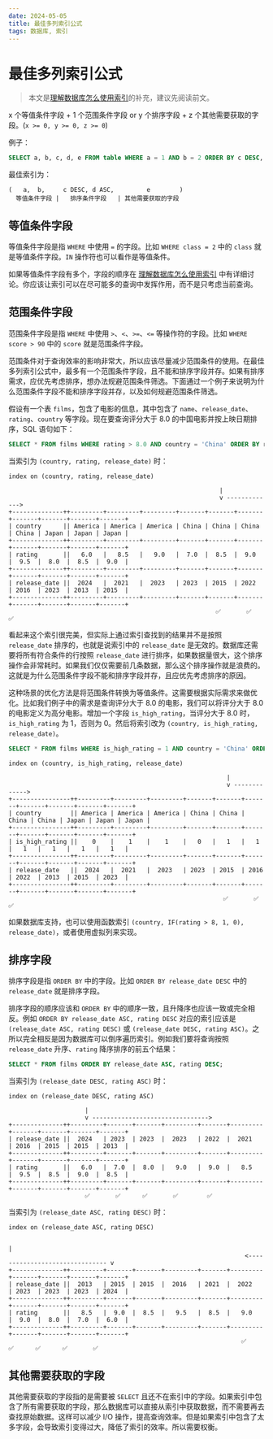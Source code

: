 ```yaml
---
date: 2024-05-05
title: 最佳多列索引公式
tags: 数据库, 索引
---
```


# 最佳多列索引公式

> 本文是[理解数据库怎么使用索引](./01-理解数据库怎么使用索引.md)的补充，建议先阅读前文。

x 个等值条件字段 + 1 个范围条件字段 or y 个排序字段 + z 个其他需要获取的字段。(`x >= 0, y >= 0, z >= 0`)

例子：

```sql
SELECT a, b, c, d, e FROM table WHERE a = 1 AND b = 2 ORDER BY c DESC, d ASC;
```

最佳索引为：

```
(   a,  b,     c DESC, d ASC,         e        )
  等值条件字段 |   排序条件字段   | 其他需要获取的字段
```

## 等值条件字段

等值条件字段是指 `WHERE` 中使用 `=` 的字段。比如 `WHERE class = 2` 中的 `class` 就是等值条件字段。`IN` 操作符也可以看作是等值条件。

如果等值条件字段有多个，字段的顺序在 [理解数据库怎么使用索引](./01-理解数据库怎么使用索引.md) 中有详细讨论。你应该让索引可以在尽可能多的查询中发挥作用，而不是只考虑当前查询。

## 范围条件字段

范围条件字段是指 `WHERE` 中使用 `>`、`<`、`>=`、`<=` 等操作符的字段。比如 `WHERE score > 90` 中的 `score` 就是范围条件字段。

范围条件对于查询效率的影响非常大，所以应该尽量减少范围条件的使用。在最佳多列索引公式中，最多有一个范围条件字段，且不能和排序字段并存。如果有排序需求，应优先考虑排序，想办法规避范围条件筛选。下面通过一个例子来说明为什么范围条件字段不能和排序字段并存，以及如何规避范围条件筛选。

假设有一个表 `films`，包含了电影的信息，其中包含了 `name`、`release_date`、`rating`、`country` 等字段。现在要查询评分大于 8.0 的中国电影并按上映日期排序，SQL 语句如下：

```sql
SELECT * FROM films WHERE rating > 8.0 AND country = 'China' ORDER BY release_date DESC;
```

当索引为 `(country, rating, release_date)` 时：

```
index on (country, rating, release_date)

                                                          |
                                                          v ------------->
+--------------++---------+---------+---------+-------+-------+-------+-------+-------+-------+-------+
| country      || America | America | America | China | China | China | China | Japan | Japan | Japan |
+--------------++---------+---------+---------+-------+-------+-------+-------+-------+-------+-------+
| rating       ||   6.0   |   8.5   |   9.0   |  7.0  |  8.5  |  9.0  |  9.5  |  8.0  |  8.5  |  9.0  |
+--------------++---------+---------+---------+-------+-------+-------+-------+-------+-------+-------+
| release_date ||  2024   |  2021   |  2023   | 2023  | 2015  | 2022  | 2016  | 2023  | 2013  | 2015  |
+--------------++---------+---------+---------+-------+-------+-------+-------+-------+-------+-------+
                                                         ✅       ✅      ✅
```

看起来这个索引很完美，但实际上通过索引查找到的结果并不是按照 `release_date` 排序的，也就是说索引中的 `release_date` 是无效的。数据库还需要将所有符合条件的行按照 `release_date` 进行排序，如果数据量很大，这个排序操作会非常耗时。如果我们仅仅需要前几条数据，那么这个排序操作就是浪费的。这就是为什么范围条件字段不能和排序字段并存，且应优先考虑排序的原因。

这种场景的优化方法是将范围条件转换为等值条件。这需要根据实际需求来做优化。比如我们例子中的需求是查询评分大于 8.0 的电影，我们可以将评分大于 8.0 的电影定义为高分电影。增加一个字段 `is_high_rating`，当评分大于 8.0 时，`is_high_rating` 为 1，否则为 0。然后将索引改为 `(country, is_high_rating, release_date)`。

```sql
SELECT * FROM films WHERE is_high_rating = 1 AND country = 'China' ORDER BY release_date DESC;
```

```
index on (country, is_high_rating, release_date)

                                                            |
                                                            v ------------->
+----------------++---------+---------+---------+-------+-------+-------+-------+-------+-------+-------+
| country        || America | America | America | China | China | China | China | Japan | Japan | Japan |
+----------------++---------+---------+---------+-------+-------+-------+-------+-------+-------+-------+
| is_high_rating ||    0    |    1    |    1    |   0   |   1   |   1   |   1   |   1   |   1   |   1   |
+----------------++---------+---------+---------+-------+-------+-------+-------+-------+-------+-------+
| release_date   ||  2024   |  2021   |  2023   | 2023  | 2015  | 2016  | 2022  | 2013  | 2015  | 2023  |
+----------------++---------+---------+---------+-------+-------+-------+-------+-------+-------+-------+
                                                           ✅       ✅      ✅
```

如果数据库支持，也可以使用函数索引 `(country, IF(rating > 8, 1, 0), release_date)`，或者使用虚拟列来实现。

## 排序字段

排序字段是指 `ORDER BY` 中的字段。比如 `ORDER BY release_date DESC` 中的 `release_date` 就是排序字段。

排序字段的顺序应该和 `ORDER BY` 中的顺序一致，且升降序也应该一致或完全相反。例如 `ORDER BY release_date ASC, rating DESC` 对应的索引应该是 `(release_date ASC, rating DESC)` 或 `(release_date DESC, rating ASC)`。之所以完全相反是因为数据库可以倒序遍历索引。例如我们要将查询按照 `release_date` 升序、`rating` 降序排序的前五个结果：

```sql
SELECT * FROM films ORDER BY release_date ASC, rating DESC;
```

当索引为 `(release_date DESC, rating ASC)` 时：

```
index on (release_date DESC, rating ASC)

                     |
                     v -------------------------------->
+--------------++---------+-------+-------+---------+-------+---------+-------+-------+-------+-------+
| release_date ||  2024   | 2023  | 2023  |  2023   | 2022  |  2021   | 2016  | 2015  | 2015  | 2013  |
+--------------++---------+-------+-------+---------+-------+---------+-------+-------+-------+-------+
| rating       ||   6.0   |  7.0  |  8.0  |   9.0   |  9.0  |   8.5   |  9.5  |  8.5  |  9.0  |  8.5  |
+--------------++---------+-------+-------+---------+-------+---------+-------+-------+-------+-------+
                     ✅       ✅      ✅       ✅        ✅
```

当索引为 `(release_date ASC, rating DESC)` 时：

```
index on (release_date ASC, rating DESC)

                                                                                                  |
                                                                 <------------------------------- v
+--------------++---------+-------+-------+---------+-------+---------+-------+-------+-------+-------+
| release_date ||  2013   | 2015  | 2015  |  2016   | 2021  |  2022   | 2023  | 2023  | 2023  | 2024  |
+--------------++---------+-------+-------+---------+-------+---------+-------+-------+-------+-------+
| rating       ||   8.5   |  9.0  |  8.5  |   9.5   |  8.5  |   9.0   |  9.0  |  8.0  |  7.0  |  6.0  |
+--------------++---------+-------+-------+---------+-------+---------+-------+-------+-------+-------+
                                                                ✅        ✅      ✅      ✅       ✅
```

## 其他需要获取的字段

其他需要获取的字段指的是需要被 `SELECT` 且还不在索引中的字段。如果索引中包含了所有需要获取的字段，那么数据库可以直接从索引中获取数据，而不需要再去查找原始数据。这样可以减少 I/O 操作，提高查询效率。但是如果索引中包含了太多字段，会导致索引变得过大，降低了索引的效率。所以需要权衡。
